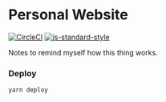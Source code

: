 # Personal Website
[![CircleCI](https://circleci.com/gh/martinjaime/martinjai.me.svg?style=svg)](https://circleci.com/gh/martinjaime/martinjai.me)
[![js-standard-style](https://img.shields.io/badge/code%20style-standard-brightgreen.svg)](http://standardjs.com)


Notes to remind myself how this thing works.

### Deploy

```sh
yarn deploy
```
